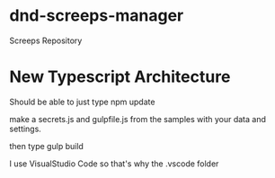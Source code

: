 # dnd-screeps-manager
Screeps Repository
# New Typescript Architecture

Should be able to just type
npm update

make a secrets.js and gulpfile.js from the samples with your data and settings.

then type
gulp build

I use VisualStudio Code so that's why the .vscode folder



